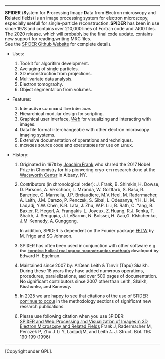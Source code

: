 
-------------------------------------------------------

**SPIDER**  (**S**ystem for **P**rocessing **I**mage **D**ata from **E**lectron microscopy and **R**elated fields) 
is an image processing system for electron microscopy, especially usefull for single-particle reconstruction. 
**SPIDER** has been in use since 1978 and contains 
over 210,000 lines of Fortran code and 7400 files. The [2020 release](http://github.com/spider-em/SPIDER/releases), which will probably be the 
final code update, contains new support for reading/writing MRC files.   
See the [SPIDER Github Website](https://spider-em.github.io/SPIDER)  for complete details.

* Uses:
   1. Toolkit for algorithm development.
   2. Averaging of single particles.
   3. 3D reconstruction from projections.
   4. Multivariate data analysis.
   5. Electron tomography.
   6. Object segmentation from volumes.
    
* Features:            
   1. Interactive command line interface.    
   2. Hierarchical modular design for scripting.  
   3. Graphical user interface, [*Web*](http://github.com/spider-em/web) 
      for  visualizing and interacting with images.  
   4. Data file format interchangeable with other electron microscopy imaging systems.  
   5. Extensive documentation of  operations and techniques.                
   6. Includes source code and executables for use on Linux. 
 
* History:

   1.   Originated in 1978 by  [Joachim Frank](http://joachimfranklab.org) who shared the 2017 Nobel Prize in Chemistry for his pioneering cryo-em research done at the  [Wadsworth Center](http://www.wadsworth.org) in Albany, NY.

   2. Contributors (in chronological order): 
        J. Frank, B. Shimkin, H. Dowse, D. Parsons, A. Verschoor,  L. Miranda, W. Goldfarb, S. Basu,  R. Banerjee, C. Mannella, J.P. Bretaudiere, M.V. Heel, M. Radermacher, A. Leith, J.M. Carazo, P. Penczek, S. Sibal, L. Odesanya, Y.H. Li, M. Ladjadj, Y.W. Chen, K.R. Lata, J. Zhu, W.P. Liu, B. Rath, C. Yang, B. Baxter, R. Hegerl, A. Frangakis, L. Joyeux, Z. Huang, R.J. Renka, T. Shaikh, J. Sengupta, J. LeBarron, N. Boisset, H. Gao,G. Kishchenko, J.M. Kennedy, A. Gunggong.

       In addition, SPIDER is dependent on the Fourier package [FFTW](http://www.fftw.org) by M. Frigo and SG Johnson.
      
   3.   SPIDER has often been used in conjunction with other software e.g. the [iterative helical real space reconstruction methods](http://doi.org/10.1017/S0033583524000155) developed by Edward H. Egelman. 
             
   4.   Maintained since 2007 by: ArDean Leith & Tanvir (Tapu) Shaikh. During these 18  years they have added numerous operations, procedures, parallelizations, and over 500 pages of documentation. No significant contributors since 2007 other than Leith, Shaikh, Kischenko, and Kennedy.

   4. In 2025 we are happy to see that citations of the use of SPIDER 
      [continue to occur](http://dx.doi.org/doi:10.1017/S00335835240001550) in the methodology sections of significant new research publications.

   5. Please use following citation when you use SPIDER:            
 [SPIDER and Web: Processing and Visualization of Images in 3D  Electron Microscopy and Related Fields](https://www.ncbi.nlm.nih.gov/pubmed/8742743/)     Frank J, Radermacher M, Penczek P, Zhu J, Li Y, Ladjadj M, and Leith A.        J. Struct. Biol. 116: 190-199 (1996)   
	               
     

-----------------------------------------------------

[Copyright under GPL].   

